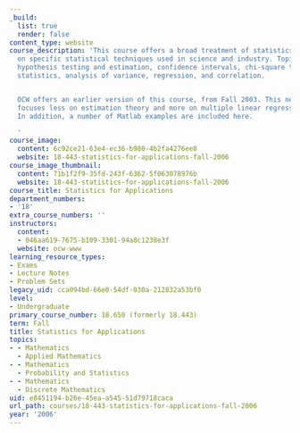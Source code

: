 ```yaml
---
_build:
  list: true
  render: false
content_type: website
course_description: 'This course offers a broad treatment of statistics, concentrating
  on specific statistical techniques used in science and industry. Topics include:
  hypothesis testing and estimation, confidence intervals, chi-square tests, nonparametric
  statistics, analysis of variance, regression, and correlation.


  OCW offers an earlier version of this course, from Fall 2003. This newer version
  focuses less on estimation theory and more on multiple linear regression models.
  In addition, a number of Matlab examples are included here.

  '
course_image:
  content: 6c92ce21-63e4-ec36-b980-4b2fa4276ee8
  website: 18-443-statistics-for-applications-fall-2006
course_image_thumbnail:
  content: 71b1f2f9-35fd-243f-6362-5f063078976b
  website: 18-443-statistics-for-applications-fall-2006
course_title: Statistics for Applications
department_numbers:
- '18'
extra_course_numbers: ''
instructors:
  content:
  - 046aa619-7675-b109-3301-94a8c1238e3f
  website: ocw-www
learning_resource_types:
- Exams
- Lecture Notes
- Problem Sets
legacy_uid: cca094bd-66e0-54df-030a-212832a53bf0
level:
- Undergraduate
primary_course_number: 18.650 (formerly 18.443)
term: Fall
title: Statistics for Applications
topics:
- - Mathematics
  - Applied Mathematics
- - Mathematics
  - Probability and Statistics
- - Mathematics
  - Discrete Mathematics
uid: e8451194-b26e-45ea-a545-51d79718caca
url_path: courses/18-443-statistics-for-applications-fall-2006
year: '2006'
---
```

